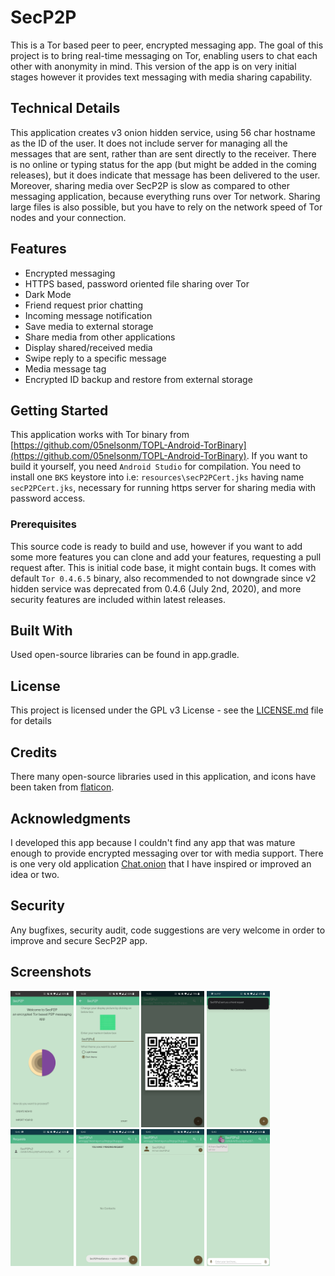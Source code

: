 # SecP2P

This is a Tor based peer to peer, encrypted messaging app. The goal of this project is to bring real-time messaging on Tor, enabling users to chat each other with anonymity in mind. This version of the app is on very initial stages however it provides text messaging with media sharing capability.

## Technical Details

This application creates v3 onion hidden service, using 56 char hostname as the ID of the user. It does not include server for managing all the messages that are sent, rather than are sent directly to the receiver. There is no online or typing status for the app (but might be added in the coming releases), but it does indicate that message has been delivered to the user. Moreover, sharing media over SecP2P is slow as compared to other messaging application, because everything runs over Tor network. Sharing large files is also possible, but you have to rely on the network speed of Tor nodes and your connection.

## Features

* Encrypted messaging
* HTTPS based, password oriented file sharing over Tor
* Dark Mode
* Friend request prior chatting
* Incoming message notification
* Save media to external storage
* Share media from other applications
* Display shared/received media
* Swipe reply to a specific message
* Media message tag
* Encrypted ID backup and restore from external storage

## Getting Started

This application works with Tor binary from [https://github.com/05nelsonm/TOPL-Android-TorBinary](https://github.com/05nelsonm/TOPL-Android-TorBinary). If you want to build it yourself, you need ```Android Studio``` for compilation. You need to install one ```BKS``` keystore into i.e: ``` resources\secP2PCert.jks ``` having name ```secP2PCert.jks```, necessary for running https server for sharing media with password access.

### Prerequisites

This source code is ready to build and use, however if you want to add some more features you can clone and add your features, requesting a pull request after. This is initial code base, it might contain bugs. It comes with default  ```Tor 0.4.6.5``` binary, also recommended to not downgrade since v2 hidden service was deprecated from 0.4.6 (July 2nd, 2020), and more security features are included within latest releases.

## Built With

Used open-source libraries can be found in app.gradle.

## License

This project is licensed under the GPL v3 License - see the [LICENSE.md](https://github.com/miIian0/SecP2P/blob/master/LICENSE) file for details

## Credits

There many open-source libraries used in this application, and icons have been taken from [flaticon](http://www.flaticon.com/).

## Acknowledgments

I developed this app because I couldn't find any app that was mature enough to provide encrypted messaging over tor with media support. There is one very old application [Chat.onion](https://github.com/onionApps/Chat.onion) that I have inspired or improved an idea or two.

## Security

Any bugfixes, security audit, code suggestions are very welcome in order to improve and secure SecP2P app.

## Screenshots

![]()<img src="Screens/1.jpg" width="20%" height="auto">
![]()<img src="Screens/2.jpg" width="20%" height="auto">
![]()<img src="Screens/3.jpg" width="20%" height="auto">
![]()<img src="Screens/4.jpg" width="20%" height="auto">
![]()<img src="Screens/5.jpg" width="20%" height="auto">
![]()<img src="Screens/6.jpg" width="20%" height="auto">
![]()<img src="Screens/7.jpg" width="20%" height="auto">
![]()<img src="Screens/8.jpg" width="20%" height="auto">
